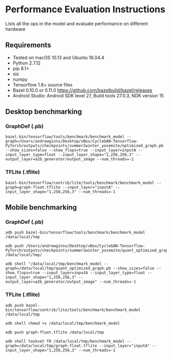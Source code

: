 # Performance Evaluation Instructions

Lists all the ops in the model and evaluate performance on different hardware

## Requirements

- Tested on macOS 10.13 and Ubuntu 16.04.4
- Python 2.7.12
- pip 8.1+
- six
- numpy
- Tensorflow 1.8+ source files
- Bazel 0.10.0 or 0.11.0 https://github.com/bazelbuild/bazel/releases
- Android Studio: Android SDK level 27, Build tools 27.0.3, NDK version 15

## Desktop benchmarking

### GraphDef (.pb)

```
bazel-bin/tensorflow/tools/benchmark/benchmark_model --graph=/Users/andrewginns/Desktop/vBox/CycleGAN-Tensorflow-PyTorch/outputs/checkpoints/summer2winter_yosemite/optimized_graph.pb --show_sizes=false --show_flops=true --input_layer=inputA --input_layer_type=float --input_layer_shape="1,256,256,3" --output_layer=a2b_generator/output_image --num_threads=-1
```

### TFLite (.tflite)

```
bazel-bin/tensorflow/contrib/lite/tools/benchmark/benchmark_model --graph=graph-float.tflite --input_layer="inputA" --input_layer_shape="1,256,256,3" --num_threads=-1
```

## Mobile benchmarking

### GraphDef (.pb)

```
adb push bazel-bin/tensorflow/tools/benchmark/benchmark_model /data/local/tmp

adb push /Users/andrewginns/Desktop/vBox/CycleGAN-Tensorflow-PyTorch/outputs/checkpoints/summer2winter_yosemite/quant_optimized_graph.pb /data/local/tmp/

adb shell "/data/local/tmp/benchmark_model --graph=/data/local/tmp/quant_optimized_graph.pb --show_sizes=false --show_flops=true --input_layer=inputA --input_layer_type=float --input_layer_shape="1,256,256,3" --output_layer=a2b_generator/output_image" --num_threads=-1
```

### TFLite (.tflite)

```
adb push bazel-bin/tensorflow/contrib/lite/tools/benchmark/benchmark_model /data/local/tmp

adb shell chmod +x /data/local/tmp/benchmark_model

adb push graph-float.tflite /data/local/tmp

adb shell taskset f0 /data/local/tmp/benchmark_model --graph=/data/local/tmp/graph-float.tflite --input_layer="inputA" --input_layer_shape="1,256,256,3" --num_threads=-1
```

## 
